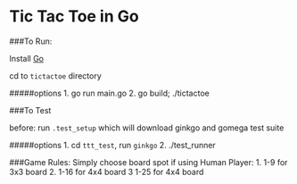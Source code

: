 Tic Tac Toe in Go
=======

###To Run:

Install [Go](http://golang.org/doc/install)

cd to `tictactoe` directory

#####options
        1. go run main.go
        2. go build; ./tictactoe

###To Test

before: run `.test_setup` which will download ginkgo and gomega test suite

#####options
        1. cd `ttt_test`, run `ginkgo`
        2. ./test_runner

###Game Rules:
    Simply choose board spot if using Human Player:
        1. 1-9 for 3x3 board
        2. 1-16 for 4x4 board
        3  1-25 for 4x4 board


